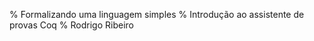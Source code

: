 % Formalizando uma linguagem simples
% Introdução ao assistente de provas Coq
% Rodrigo Ribeiro

# 

